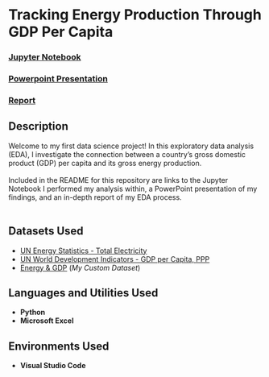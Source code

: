 <h1>Tracking Energy Production Through GDP Per Capita</h1>

 ### [Jupyter Notebook](https://github.com/eericson2005/Energy-vs-GDP/blob/main/I-EDA%20Python%20Visualizations.ipynb)
 ### [Powerpoint Presentation](https://github.com/eericson2005/Energy-vs-GDP/blob/main/DASC_1003H_I-EDA_EthanEricson.pdf)
 ### [Report](https://github.com/eericson2005/Energy-vs-GDP/blob/main/DASC_1003H-I-EDA_Report_EthanEricson.pdf)
 
<h2>Description</h2>
Welcome to my first data science project! In this exploratory data analysis (EDA), I investigate the connection between a country’s gross domestic product (GDP) per capita and its gross energy production.<br/>
<br/>
Included in the README for this repository are links to the Jupyter Notebook I performed my analysis within, a PowerPoint presentation of my findings, and an in-depth report of my EDA process.<br/>
<br/>

<h2>Datasets Used</h2>

- [UN Energy Statistics - Total Electricity](https://data.un.org/Data.aspx?d=EDATA&f=cmID%3aEL%3btrID%3a01)
- [UN World Development Indicators - GDP per Capita, PPP](https://data.un.org/Data.aspx?d=WDI&f=Indicator_Code%3aNY.GDP.PCAP.PP.CD)
- [Energy & GDP](https://uark-my.sharepoint.com/:x:/g/personal/ericson_uark_edu/EcdUqT0jfUhDhaYRsJFZHAEBQzjTLlMRAQ8eeS40kxztnA?e=bkenCP) (<i>My Custom Dataset</i>)

<h2>Languages and Utilities Used</h2>

- <b>Python</b> 
- <b>Microsoft Excel</b>

<h2>Environments Used </h2>

- <b>Visual Studio Code</b>

